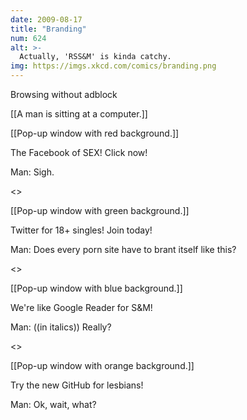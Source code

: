 ```yaml
---
date: 2009-08-17
title: "Branding"
num: 624
alt: >-
  Actually, 'RSS&M' is kinda catchy.
img: https://imgs.xkcd.com/comics/branding.png
---
```

Browsing without adblock

[[A man is sitting at a computer.]]

[[Pop-up window with red background.]]

The Facebook of SEX! Click now!

Man: Sigh.

<<Close>>

[[Pop-up window with green background.]]

Twitter for 18+ singles! Join today!

Man: Does every porn site have to brant itself like this?

<<Close>>

[[Pop-up window with blue background.]]

We're like Google Reader for S&M!

Man: ((in italics)) Really?

<<Close>>

[[Pop-up window with orange background.]]

Try the new GitHub for lesbians!

Man: Ok, wait, what?

